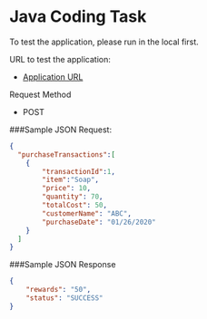 # Java Coding Task
To test the application, please run in the local first.

URL to test the application:
* [Application URL](http://localhost:8080/calculateReward)

Request Method
* POST

###Sample JSON Request:
```json
{
  "purchaseTransactions":[
    {
        "transactionId":1,
        "item":"Soap",
        "price": 10,
        "quantity": 70,
        "totalCost": 50,
        "customerName": "ABC",
        "purchaseDate": "01/26/2020"
    }
  ]
}
```

###Sample JSON Response
```json
{
    "rewards": "50",
    "status": "SUCCESS"
}
```